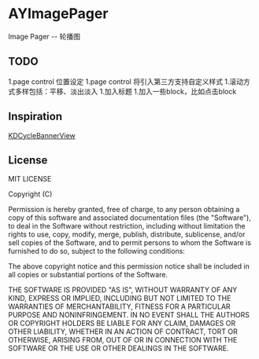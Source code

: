 # AYImagePager
Image Pager -- 轮播图 

## TODO
 1.page control 位置设定
 1.page control 将引入第三方支持自定义样式
 1.滚动方式多样包括：平移、淡出淡入
 1.加入标题
 1.加入一些block，比如点击block

## Inspiration

[KDCycleBannerView](https://github.com/kingiol/KDCycleBannerView)

## License

MIT LICENSE

Copyright (C)

Permission is hereby granted, free of charge, to any person obtaining a copy of this software and associated documentation files (the "Software"), to deal in the Software without restriction, including without limitation the rights to use, copy, modify, merge, publish, distribute, sublicense, and/or sell copies of the Software, and to permit persons to whom the Software is furnished to do so, subject to the following conditions:

The above copyright notice and this permission notice shall be included in all copies or substantial portions of the Software.

THE SOFTWARE IS PROVIDED "AS IS", WITHOUT WARRANTY OF ANY KIND, EXPRESS OR IMPLIED, INCLUDING BUT NOT LIMITED TO THE WARRANTIES OF MERCHANTABILITY, FITNESS FOR A PARTICULAR PURPOSE AND NONINFRINGEMENT. IN NO EVENT SHALL THE AUTHORS OR COPYRIGHT HOLDERS BE LIABLE FOR ANY CLAIM, DAMAGES OR OTHER LIABILITY, WHETHER IN AN ACTION OF CONTRACT, TORT OR OTHERWISE, ARISING FROM, OUT OF OR IN CONNECTION WITH THE SOFTWARE OR THE USE OR OTHER DEALINGS IN THE SOFTWARE.
